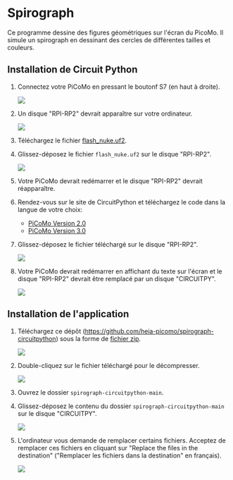 # Spirograph

Ce programme dessine des figures géométriques sur l'écran du PicoMo. Il
simule un spirograph en dessinant des cercles de différentes tailles et
couleurs.

## Installation de Circuit Python

1. Connectez votre PiCoMo en pressant le boutonf S7 (en haut à droite).
   
   ![](assets/picomo_board_fr.jpg)
2. Un disque "RPI-RP2" devrait apparaître sur votre ordinateur.
   
   ![](assets/screen1.png)
3. Téléchargez le fichier [flash_nuke.uf2](https://datasheets.raspberrypi.com/soft/flash_nuke.uf2).
4. Glissez-déposez le fichier `flash_nuke.uf2` sur le disque "RPI-RP2".
   
   ![](assets/screen2.png)
5. Votre PiCoMo devrait redémarrer et le disque "RPI-RP2" devrait réapparaître.
6. Rendez-vous sur le site de CircuitPython et téléchargez le code dans la langue de votre choix:
    - [PiCoMo Version 2.0](https://circuitpython.org/board/picomo_v2/)
    - [PiCoMo Version 3.0](https://circuitpython.org/board/picomo_v3/)
7. Glissez-déposez le fichier téléchargé sur le disque "RPI-RP2".
   
   ![](assets/screen3.png)
8. Votre PiCoMo devrait redémarrer en affichant du texte sur l'écran
   et le disque "RPI-RP2" devrait être remplacé par un disque "CIRCUITPY".
   
   ![](assets/screen4.png)

## Installation de l'application

1. Téléchargez ce dépôt (https://github.com/heia-picomo/spirograph-circuitpython) sous la forme de [fichier
   zip](https://github.com/heia-picomo/spirograph-circuitpython/archive/refs/heads/main.zip).
   
   ![](assets/screen5.png)
2. Double-cliquez sur le fichier téléchargé pour le décompresser.

   ![](assets/screen6.png)
3. Ouvrez le dossier `spirograph-circuitpython-main`.
4. Glissez-déposez le contenu du dossier `spirograph-circuitpython-main` sur
   le disque "CIRCUITPY".
   
   ![](assets/screen7.png)
5. L'ordinateur vous demande de remplacer certains fichiers. Acceptez de
   remplacer ces fichiers en cliquant sur "Replace the files in the
   destination" ("Remplacer les fichiers dans la destination" en
   français).

   ![](assets/screen8.png)
